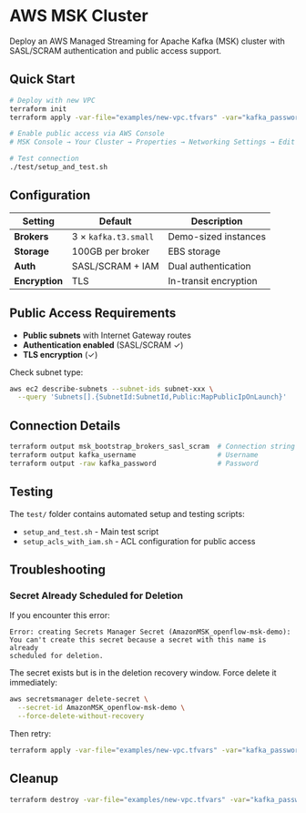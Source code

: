 # AWS MSK Cluster

Deploy an AWS Managed Streaming for Apache Kafka (MSK) cluster with SASL/SCRAM authentication and public access support.

## Quick Start

```bash
# Deploy with new VPC
terraform init
terraform apply -var-file="examples/new-vpc.tfvars" -var="kafka_password=YourPassword"

# Enable public access via AWS Console
# MSK Console → Your Cluster → Properties → Networking Settings → Edit → Public Access: Turn On

# Test connection
./test/setup_and_test.sh
```

## Configuration

| Setting | Default | Description |
|---------|---------|-------------|
| **Brokers** | 3 × `kafka.t3.small` | Demo-sized instances |
| **Storage** | 100GB per broker | EBS storage |
| **Auth** | SASL/SCRAM + IAM | Dual authentication |
| **Encryption** | TLS | In-transit encryption |

## Public Access Requirements

- **Public subnets** with Internet Gateway routes
- **Authentication enabled** (SASL/SCRAM ✓)
- **TLS encryption** (✓)

Check subnet type:
```bash
aws ec2 describe-subnets --subnet-ids subnet-xxx \
  --query 'Subnets[].{SubnetId:SubnetId,Public:MapPublicIpOnLaunch}'
```

## Connection Details

```bash
terraform output msk_bootstrap_brokers_sasl_scram  # Connection string
terraform output kafka_username                    # Username
terraform output -raw kafka_password               # Password
```

## Testing

The `test/` folder contains automated setup and testing scripts:
- `setup_and_test.sh` - Main test script
- `setup_acls_with_iam.sh` - ACL configuration for public access

## Troubleshooting

### Secret Already Scheduled for Deletion

If you encounter this error:
```
Error: creating Secrets Manager Secret (AmazonMSK_openflow-msk-demo): 
You can't create this secret because a secret with this name is already 
scheduled for deletion.
```

The secret exists but is in the deletion recovery window. Force delete it immediately:

```bash
aws secretsmanager delete-secret \
  --secret-id AmazonMSK_openflow-msk-demo \
  --force-delete-without-recovery
```

Then retry:
```bash
terraform apply -var-file="examples/new-vpc.tfvars" -var="kafka_password=YourPassword"
```

## Cleanup

```bash
terraform destroy -var-file="examples/new-vpc.tfvars" -var="kafka_password=YourPassword"
```